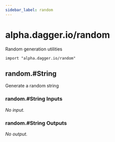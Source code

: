 ```yaml
---
sidebar_label: random
---
```


# alpha.dagger.io/random

Random generation utilities

```cue
import "alpha.dagger.io/random"
```

## random.#String

Generate a random string

### random.#String Inputs

_No input._

### random.#String Outputs

_No output._
